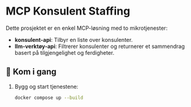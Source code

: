 # MCP Konsulent Staffing

Dette prosjektet er en enkel MCP-løsning med to mikrotjenester:
- **konsulent-api**: Tilbyr en liste over konsulenter.
- **llm-verktøy-api**: Filtrerer konsulenter og returnerer et sammendrag basert på tilgjengelighet og ferdigheter.

## 🚀 Kom i gang

1. Bygg og start tjenestene:
   ```bash
   docker compose up --build
